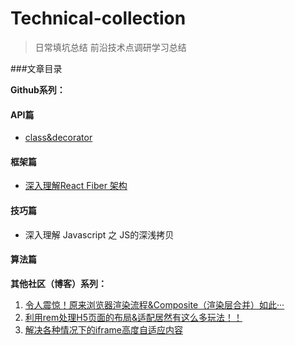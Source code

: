 # Technical-collection
> 日常填坑总结
> 前沿技术点调研学习总结

###文章目录

**Github系列：**
#### API篇
* [class&decorator](./class&decorator/class&decorator.md)
#### 框架篇
* [深入理解React Fiber 架构](./react-fiber/README.md)
#### 技巧篇
* 深入理解 Javascript 之 JS的深浅拷贝
#### 算法篇

**其他社区（博客）系列：**

1. [令人震惊！原来浏览器渲染流程&Composite（渲染层合并）如此···](https://segmentfault.com/a/1190000014520786)
2. [利用rem处理H5页面的布局&适配居然有这么多玩法！！](https://segmentfault.com/a/1190000012804903)
3. [解决各种情况下的iframe高度自适应内容](https://segmentfault.com/a/1190000011507804)